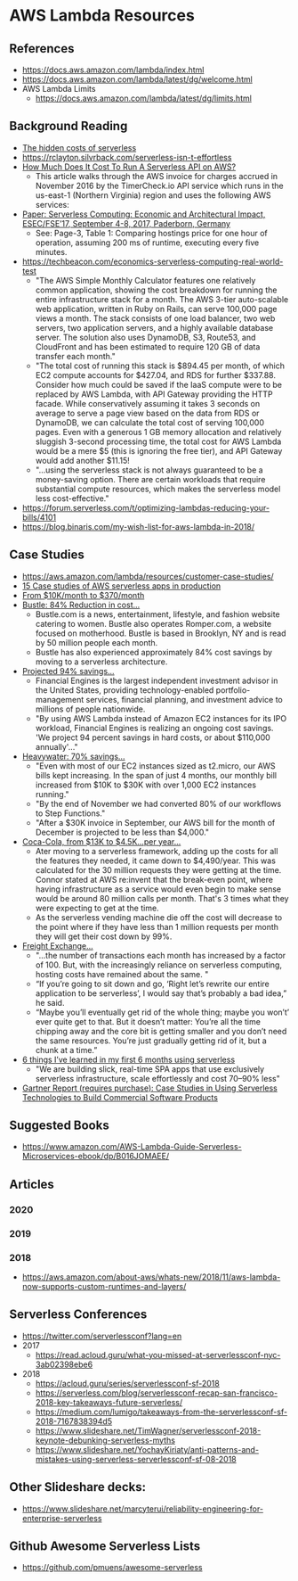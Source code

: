 # AWS Lambda Resources

## References
- https://docs.aws.amazon.com/lambda/index.html
- https://docs.aws.amazon.com/lambda/latest/dg/welcome.html
- AWS Lambda Limits
  +  https://docs.aws.amazon.com/lambda/latest/dg/limits.html


## Background Reading
* [The hidden costs of serverless](https://medium.com/@amiram_26122/the-hidden-costs-of-serverless-6ced7844780b)
* https://rclayton.silvrback.com/serverless-isn-t-effortless
* [How Much Does It Cost To Run A Serverless API on AWS?](https://alestic.com/2016/12/aws-invoice-example/)
  * This article walks through the AWS invoice for charges accrued in November 2016 by the TimerCheck.io API service which runs in the us-east-1 (Northern Virginia) region and uses the following AWS services:
* [Paper: Serverless Computing: Economic and Architectural Impact, ESEC/FSE’17, September 4-8, 2017, Paderborn, Germany](https://www.doc.ic.ac.uk/~rbc/papers/fse-serverless-17.pdf)
  * See: Page-3, Table 1: Comparing hostings price for one hour of operation, assuming 200 ms of runtime, executing every five minutes.
* https://techbeacon.com/economics-serverless-computing-real-world-test
  * "The AWS Simple Monthly Calculator features one relatively common application, showing the cost breakdown for running the entire infrastructure stack for a month. The AWS 3-tier auto-scalable web application, written in Ruby on Rails, can serve 100,000 page views a month. The stack consists of one load balancer, two web servers, two application servers, and a highly available database server. The solution also uses DynamoDB, S3, Route53, and CloudFront and has been estimated to require 120 GB of data transfer each month."
  * "The total cost of running this stack is $894.45 per month, of which EC2 compute accounts for $427.04, and RDS for further $337.88.
    Consider how much could be saved if the IaaS compute were to be replaced by AWS Lambda, with API Gateway providing the HTTP facade. While conservatively assuming it takes 3 seconds on average to serve a page view based on the data from RDS or DynamoDB, we can calculate the total cost of serving 100,000 pages. Even with a generous 1 GB memory allocation and relatively sluggish 3-second processing time, the total cost for AWS Lambda would be a mere $5 (this is ignoring the free tier), and API Gateway would add another $11.15!
  * "...using the serverless stack is not always guaranteed to be a money-saving option. There are certain workloads that require substantial compute resources, which makes the serverless model less cost-effective."
* https://forum.serverless.com/t/optimizing-lambdas-reducing-your-bills/4101
* https://blog.binaris.com/my-wish-list-for-aws-lambda-in-2018/


## Case Studies
* https://aws.amazon.com/lambda/resources/customer-case-studies/
* [15 Case studies of AWS serverless apps in production](https://winterwindsoftware.com/real-world-serverless-case-studies/)
* [From $10K/month to $370/month](https://postlight.com/trackchanges/serving-39-million-requests-for-370-month-or-how-we-reduced-our-hosting-costs-by-two-orders-of)
* [Bustle: 84% Reduction in cost...](https://aws.amazon.com/solutions/case-studies/bustle/)
  * Bustle.com is a news, entertainment, lifestyle, and fashion website catering to women. Bustle also operates Romper.com, a website focused on motherhood. Bustle is based in Brooklyn, NY and is read by 50 million people each month.
  * Bustle has also experienced approximately 84% cost savings by moving to a serverless architecture.
* [Projected 94% savings...](https://aws.amazon.com/solutions/case-studies/financial-engines/)
  * Financial Engines is the largest independent investment advisor in the United States, providing technology-enabled portfolio-management services, financial planning, and investment advice to millions of people nationwide.
  * "By using AWS Lambda instead of Amazon EC2 instances for its IPO workload, Financial Engines is realizing an ongoing cost savings. 'We project 94 percent savings in hard costs, or about $110,000 annually'..."
* [Heavywater: 70% savings...](https://read.acloud.guru/how-going-serverless-helped-us-reduce-costs-by-70-255adb87b093)
  * "Even with most of our EC2 instances sized as t2.micro, our AWS bills kept increasing. In the span of just 4 months, our monthly bill increased from $10K to $30K with over 1,000 EC2 instances running."
  * "By the end of November we had converted 80% of our workflows to Step Functions."
  * "After a $30K invoice in September, our AWS bill for the month of December is projected to be less than $4,000."
* [Coca-Cola, from $13K to $4.5K...per year...](https://dzone.com/articles/serverless-case-study-coca-cola)
  * Ater moving to a serverless framework, adding up the costs for all the features they needed, it came down to $4,490/year. This was calculated for the 30 million requests they were getting at the time. Connor stated at AWS re:invent that the break-even point, where having infrastructure as a service would even begin to make sense would be around 80 million calls per month. That's 3 times what they were expecting to get at the time.
  * As the serverless vending machine die off the cost will decrease to the point where if they have less than 1 million requests per month they will get their cost down by 99%.
* [Freight Exchange...](https://www.computerworld.com.au/article/628577/serverless-architecture-delivers-scale-savings-freight-exchange/)
  * "...the number of transactions each month has increased by a factor of 100. But, with the increasingly reliance on serverless computing, hosting costs have remained about the same. "
  * “If you’re going to sit down and go, ‘Right let’s rewrite our entire application to be serverless’, I would say that’s probably a bad idea,” he said.
  * “Maybe you’ll eventually get rid of the whole thing; maybe you won’t’ ever quite get to that. But it doesn’t matter: You’re all the time chipping away and the core bit is getting smaller and you don’t need the same resources. You’re just gradually getting rid of it, but a chunk at a time.”
* [6 things I’ve learned in my first 6 months using serverless](https://read.acloud.guru/six-months-of-serverless-lessons-learned-f6da86a73526)
  * "We are building slick, real-time SPA apps that use exclusively serverless infrastructure, scale effortlessly and cost 70–90% less"
* [Gartner Report (requires purchase): Case Studies in Using Serverless Technologies to Build Commercial Software Products](https://www.gartner.com/doc/3787775/case-studies-using-serverless-technologies)



## Suggested Books
* https://www.amazon.com/AWS-Lambda-Guide-Serverless-Microservices-ebook/dp/B016JOMAEE/




## Articles
### 2020

### 2019 


### 2018
- https://aws.amazon.com/about-aws/whats-new/2018/11/aws-lambda-now-supports-custom-runtimes-and-layers/




## Serverless Conferences
* https://twitter.com/serverlessconf?lang=en
* 2017
  * https://read.acloud.guru/what-you-missed-at-serverlessconf-nyc-3ab02398ebe6
* 2018
  * https://acloud.guru/series/serverlessconf-sf-2018
  * https://serverless.com/blog/serverlessconf-recap-san-francisco-2018-key-takeaways-future-serverless/
  * https://medium.com/lumigo/takeaways-from-the-serverlessconf-sf-2018-7167838394d5
  * https://www.slideshare.net/TimWagner/serverlessconf-2018-keynote-debunking-serverless-myths
  * https://www.slideshare.net/YochayKiriaty/anti-patterns-and-mistakes-using-serverless-serverlessconf-sf-08-2018


## Other Slideshare decks:
* https://www.slideshare.net/marcyterui/reliability-engineering-for-enterprise-serverless


## Github Awesome Serverless Lists
* https://github.com/pmuens/awesome-serverless

